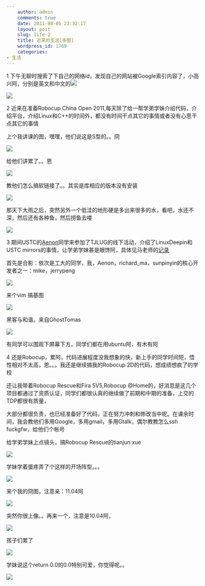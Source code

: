 ```yaml
---
    author: admin
    comments: true
    date: 2011-08-05 23:32:17
    layout: post
    slug: life-2
    title: 近来的生活[多图]
    wordpress_id: 1769
    categories:
- 生活
---
```


1 下午无聊时搜索了下自己的网络id，发现自己的网站被Google索引内容了，小高兴阿，分别是英文和中文的![](http://i.imgur.com/RlmpK.png)

![](http://i.imgur.com/PMHpV.png)

2 近来在准备Robocup China Open 2011,每天除了给一帮学弟学妹介绍代码，介绍平台，介绍Linux和C++的时间外，都没有时间干点其它的事情或者没有心思干点其它的事情

上个我讲课的图，嘿嘿，他们说这是S型的。。冏

![](http://fmn.rrimg.com/fmn051/20110804/1820/p_large_Q4gi_59dd0000cf115c43.jpg)

给他们讲累了。。恩

![](http://fmn.rrimg.com/fmn051/20110804/1820/p_large_klSU_3849000167275c74.jpg)

教他们怎么搞软链接了。。其实是库相应的版本没有安装

![](http://fmn.rrimg.com/fmn054/20110722/0855/p_large_08ij_187a0005d02a5c70.jpg)

那天下大雨之后，突然另外一个低洼的地形硬是多出来很多的水，看吧，水还不深，然后还有各种鱼，然后捞鱼去喽

![](http://fmn.rrimg.com/fmn047/20110730/2025/p_large_0Q6Z_188d000892255c70.jpg)

3 期间USTC的[Aenon](https://twitter.com/#!/ssngiraffe)同学来参加了TJLUG的线下活动，介绍了LinuxDeepin和USTC mirrors的事情，让学弟学妹甚是眼馋阿，具体见马老师的[记录](http://www.richardma.org/blog/2011/07/20/%E6%9D%82%E4%B8%83%E6%9D%82%E5%85%AB-tjlug2011%E5%B9%B47%E6%9C%88%E7%BA%BF%E4%B8%8B%E6%B4%BB%E5%8A%A8/)

首先是合影：依次是工大的同学，我，Aenon，richard_ma，sunpinyin的核心开发者之一：mike，jerrypeng

![](http://www.richardma.org/blog/wp-content/uploads/2011/07/p_large_weVO_5a0900049f745c41.jpg)

来个vim 搞基图

![](http://www.richardma.org/blog/wp-content/uploads/2011/07/p_large_F5ry_099f0004a1465c44.jpg)

黑客与和谐，来自GhostTomas

![](http://www.richardma.org/blog/wp-content/uploads/2011/07/p_large_j2Ly_3b060004951f5c71-1.jpg)

有同学可以围观下屏幕下方，同学们都在用ubuntu阿，有木有阿

4 还是Robocup，累阿，代码进展程度没我想象的快，新上手的同学时间短，悟性相对不太高，恩。。。我还是继续搞我的Robocup 2D的代码，想成绩想疯了的学校

还让我带着Robocup Rescue和Fira 5V5,Robocup @Home的，好消息是这几个项目都通过了资质认证，同学们都很认真的继续做了前期和中期的准备，上交的TDP都很有质量，

大部分都很负责，也已经准备好了代码，正在努力冲刺和修改当中呢。在课余时间，我会教他们多用Google，多用gmail，多用Gtalk，偶尔教教怎么ssh fuckgfw，给他们个帐号

给学弟学妹上点镜头，搞Robocup Rescue的tianjun xue

![](http://fmn.rrimg.com/fmn054/20110804/1820/p_large_tvkb_3ebb0000ce4d5c6f.jpg)

学妹学着蛋疼弄了个这样的开场阵型。。。

![](http://fmn.rrimg.com/fmn046/20110804/1820/p_large_65pv_12850000ce795c44.jpg)

来个我的冏图，注意亲：11.04阿

![](http://fmn.rrimg.com/fmn052/20110730/2025/p_large_i7KM_511900088a3f5c73.jpg)

突然你很上像。。再来一个，注意是10.04阿，

![](http://fmn.rrimg.com/fmn051/20110727/2035/p_large_Dsd3_3ddf000715325c42.jpg)

孩子们累了

![](http://fmn.rrimg.com/fmn054/20110727/2035/p_large_17H8_221000079cf55c6f.jpg)

学妹说这个return 0.0的0.0特别可爱，你觉得呢。。

![](http://fmn.rrfmn.com/fmn048/20110725/1650/p_large_6zfB_57f30006e4e45c72.jpg)
